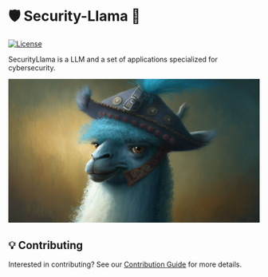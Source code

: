 # 🛡️ Security-Llama 🦙
[![License](https://img.shields.io/badge/License-Apache%202.0-green.svg)](/LICENSE.txt)

SecurityLlama is a LLM and a set of applications specialized for cybersecurity.


![Alt text](llama.jpeg?raw=true "Security-Llama")

## 💡 Contributing

Interested in contributing? See our [Contribution Guide](CONTRIBUTING.md) for more details.
